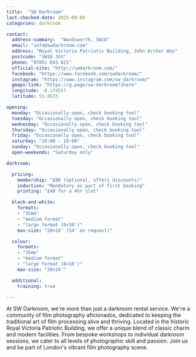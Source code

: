```yaml
---
title:  "SW Darkroom"
last-checked-date: 2025-09-09
categories: darkroom

contact:
  address-summary:  "Wandsworth, SW18"
  email: "info@swdarkroom.com"
  address: "Royal Victoria Patriotic Building, John Archer Way"
  postcode: "SW18 3SX"
  phone: "07851 643 621"
  official-site: "http://swdarkroom.com/"
  facebook: "https://www.facebook.com/swdarkroom/"
  instagram: "https://www.instagram.com/sw_darkroom/"
  gmaps-link: "https://g.page/sw-darkroom?share"
  longitude: -0.174557
  latitude: 51.4533

opening:
  monday: "Occasionally open, check booking tool"
  tuesday: "Occasionally open, check booking tool"
  wednesday: "Occasionally open, check booking tool"
  thursday: "Occasionally open, check booking tool"
  friday: "Occasionally open, check booking tool"
  saturday: "10:00 - 18:00"
  sunday: "Occasionally open, check booking tool"
  open-weekends: "Saturday only"

darkroom:

  pricing:
    membership: "£80 (optional, offers discounts)"
    induction: "Mandatory as part of first booking"
    printing: "£40 for a 4hr slot"

  black-and-white:
    formats:
    - "35mm"
    - "medium format"
    - "large format (8×10″)"
    max-size: "20×24″ (54″ on request)"

  colour:
    formats:
    - "35mm"
    - "medium format"
    - "large format (8×10″)"  
    max-size: "20×24″"

  additional:
    training: true

---
```


At SW Darkroom, we're more than just a darkroom rental service. We're a community of film photography aficionados, dedicated to keeping the traditional art of film processing alive and thriving. Located in the historic Royal Victoria Patriotic Building, we offer a unique blend of classic charm and modern facilities. From bespoke workshops to individual darkroom sessions, we cater to all levels of photographic skill and passion. Join us and be part of London's vibrant film photography scene.